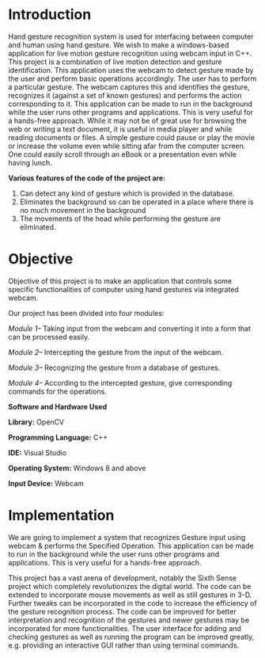 # Introduction

Hand gesture recognition system is used for interfacing between computer and human using hand gesture. We wish to make a windows-based application for live motion gesture recognition using webcam input in C++. This project is a combination of live motion detection and gesture identification. This application uses the webcam to detect gesture made by the user and perform basic operations accordingly. The user has to perform a particular gesture. The webcam captures this and identifies the gesture, recognizes it (against a set of known gestures) and performs the action corresponding to it. This application can be made to run in the background while the user runs other programs and applications. This is very useful for a hands-free approach. While it may not be of great use for browsing the web or writing a text document, it is useful in media player and while reading documents or files. A simple gesture could pause or play the movie or increase the volume even while sitting afar from the computer screen. One could easily scroll through an eBook or a presentation even while having lunch.

**Various features of the code of the project are:**

1. Can detect any kind of gesture which is provided in the database.
2. Eliminates the background so can be operated in a place where there is no much movement in the background
3. The movements of the head while performing the gesture are eliminated.


# Objective

Objective of this project is to make an application that controls some specific functionalities of computer using hand gestures via integrated webcam.

Our project has been divided into four modules:

*Module 1–* Taking input from the webcam and converting it into a form that can be processed easily.

*Module 2–* Intercepting the gesture from the input of the webcam.

*Module 3–* Recognizing the gesture from a database of gestures.

*Module 4–* According to the intercepted gesture, give corresponding commands for the operations.

**Software and Hardware Used**

**Library:** OpenCV

**Programming Language:** C++

**IDE:** Visual Studio

**Operating System:** Windows 8 and above

**Input Device:** Webcam

# Implementation

We are going to implement a system that recognizes Gesture input using webcam & performs the Specified Operation. This application can be made to run in the background while the user runs other programs and applications. This is very useful for a hands-free approach.

This project has a vast arena of development, notably the Sixth Sense project which completely revolutionizes the digital world. The code can be extended to incorporate mouse movements as well as still gestures in 3-D. Further tweaks can be incorporated in the code to increase the efficiency of the gesture recognition process. The code can be improved for better interpretation and recognition of the gestures and newer gestures may be incorporated for more functionalities. The user interface for adding and checking gestures as well as running the program can be improved greatly, e.g. providing an interactive GUI rather than using terminal commands.